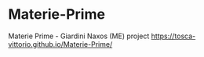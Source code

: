 # Materie-Prime
Materie Prime - Giardini Naxos (ME) project
https://tosca-vittorio.github.io/Materie-Prime/
